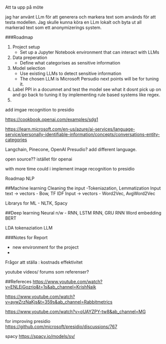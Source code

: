 
Att ta upp på möte

jag har använt LLm för att generera och markera text som används för att testa modellen. Jag skulle kunna köra en LLm lokalt och byta ut all markerad text som ett anonymizerings system.






###Roadmap
1. Project setup
   - Set up a Jupyter Notebook environment that can interact with LLMs
2. Data preperation
    - Define what categorises as sensitive information
3. Model selection
    - Use existing LLMs to detect sensitive information
    - The chosen LLM is Microsoft Persudio next points will be for tuning it.
4. Label PPI in a documnet and test the model see what it dosnt pick up on and go back to tuning it by implementing rule based systems like regex.
5. 


add imgae recognition to presidio


https://cookbook.openai.com/examples/sdg1

https://learn.microsoft.com/en-us/azure/ai-services/language-service/personally-identifiable-information/concepts/conversations-entity-categories

Langchain, Pinecone, OpenAI
Presudio? add different language.


open source?? istället för openai

with more time could i implement image recognition to presidio




Roadmap NLP

##Machine learning
Cleaning the input -Tokeniazation, Lemmatization
Input text -> vectors - Bow, TF IDF
Input -> vectors - Word2Vec, AvgWord2Vec

Librarys for ML - NLTK, Spacy

##Deep learning
Neural n/w - RNN, LSTM RNN, GRU RNN
Word embedding
BERT

LDA
tokenaziation
LLM







###Notes for Report
- new environment for the project
- 



Frågor att ställa :
kostnads effektivitet

 youtube videos/ forums som referenser?




##Refereces
https://www.youtube.com/watch?v=ENLEjGozrio&t=1s&ab_channel=KrishNaik

https://www.youtube.com/watch?v=aywZrzNaKjs&t=359s&ab_channel=Rabbitmetrics

https://www.youtube.com/watch?v=oUAYZPY-tw8&ab_channel=MG

for improving presidio
https://github.com/microsoft/presidio/discussions/767

spacy
https://spacy.io/models/sv/


